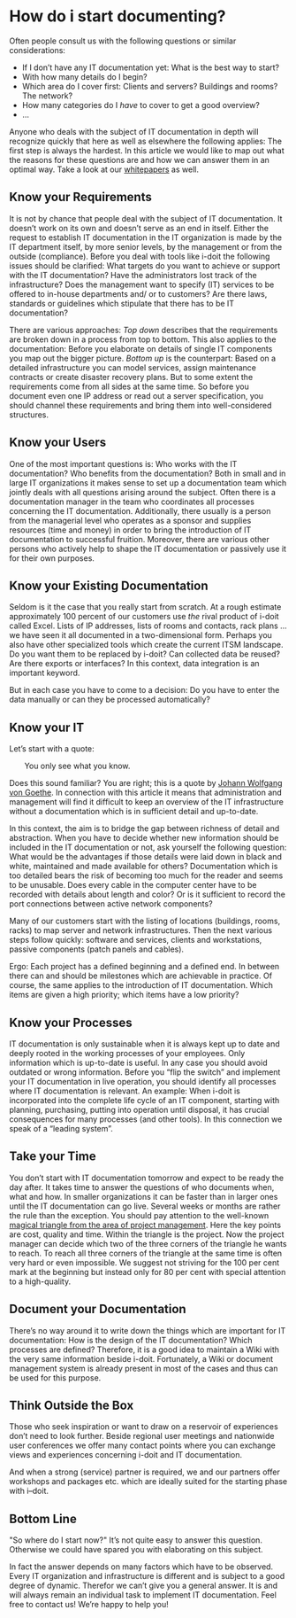 # How do i start documenting?

Often people consult us with the following questions or similar considerations:

*   If I don’t have any IT documentation yet: What is the best way to start?
*   With how many details do I begin?
*   Which area do I cover first: Clients and servers? Buildings and rooms? The network?
*   How many categories do I _have_ to cover to get a good overview?
*   …

Anyone who deals with the subject of IT documentation in depth will recognize quickly that here as well as elsewhere the following applies: The first step is always the hardest. In this article we would like to map out what the reasons for these questions are and how we can answer them in an optimal way.
Take a look at our [whitepapers](https://www.i-doit.com/en/downloads/) as well.

Know your Requirements
----------------------

It is not by chance that people deal with the subject of IT documentation. It doesn’t work on its own and doesn’t serve as an end in itself. Either the request to establish IT documentation in the IT organization is made by the IT department itself, by more senior levels, by the management or from the outside (compliance). Before you deal with tools like i-doit the following issues should be clarified: What targets do you want to achieve or support with the IT documentation? Have the administrators lost track of the infrastructure? Does the management want to specify (IT) services to be offered to in-house departments and/ or to customers? Are there laws, standards or guidelines which stipulate that there has to be IT documentation?

There are various approaches: _Top down_ describes that the requirements are broken down in a process from top to bottom. This also applies to the documentation: Before you elaborate on details of single IT components you map out the bigger picture. _Bottom up_ is the counterpart: Based on a detailed infrastructure you can model services, assign maintenance contracts or create disaster recovery plans. But to some extent the requirements come from all sides at the same time. So before you document even one IP address or read out a server specification, you should channel these requirements and bring them into well-considered structures.

Know your Users
---------------

One of the most important questions is: Who works with the IT documentation? Who benefits from the documentation? Both in small and in large IT organizations it makes sense to set up a documentation team which jointly deals with all questions arising around the subject. Often there is a documentation manager in the team who coordinates all processes concerning the IT documentation. Additionally, there usually is a person from the managerial level who operates as a sponsor and supplies resources (time and money) in order to bring the introduction of IT documentation to successful fruition. Moreover, there are various other persons who actively help to shape the IT documentation or passively use it for their own purposes.

Know your Existing Documentation
--------------------------------

Seldom is it the case that you really start from scratch. At a rough estimate approximately 100 percent of our customers use _the_ rival product of i-doit called Excel. Lists of IP addresses, lists of rooms and contacts, rack plans … we have seen it all documented in a two-dimensional form. Perhaps you also have other specialized tools which create the current ITSM landscape. Do you want them to be replaced by i-doit? Can collected data be reused? Are there exports or interfaces? In this context, data integration is an important keyword.

But in each case you have to come to a decision: Do you have to enter the data manually or can they be processed automatically?

Know your IT
------------

Let’s start with a quote:

       You only see what you know.

Does this sound familiar? You are right; this is a quote by [Johann Wolfgang von Goethe](https://de.wikiquote.org/wiki/Johann_Wolfgang_von_Goethe). In connection with this article it means that administration and management will find it difficult to keep an overview of the IT infrastructure without a documentation which is in sufficient detail and up-to-date.

In this context, the aim is to bridge the gap between richness of detail and abstraction. When you have to decide whether new information should be included in the IT documentation or not, ask yourself the following question: What would be the advantages if those details were laid down in black and white, maintained and made available for others? Documentation which is too detailed bears the risk of becoming too much for the reader and seems to be unusable. Does every cable in the computer center have to be recorded with details about length and color? Or is it sufficient to record the port connections between active network components?

Many of our customers start with the listing of locations (buildings, rooms, racks) to map server and network infrastructures. Then the next various steps follow quickly: software and services, clients and workstations, passive components (patch panels and cables).

Ergo: Each project has a defined beginning and a defined end. In between there can and should be milestones which are achievable in practice. Of course, the same applies to the introduction of IT documentation. Which items are given a high priority; which items have a low priority?

Know your Processes
-------------------

IT documentation is only sustainable when it is always kept up to date and deeply rooted in the working processes of your employees. Only information which is up-to-date is useful. In any case you should avoid outdated or wrong information. Before you “flip the switch” and implement your IT documentation in live operation, you should identify all processes where IT documentation is relevant. An example: When i-doit is incorporated into the complete life cycle of an IT component, starting with planning, purchasing, putting into operation until disposal, it has crucial consequences for many processes (and other tools). In this connection we speak of a “leading system”.

Take your Time
--------------

You don’t start with IT documentation tomorrow and expect to be ready the day after. It takes time to answer the questions of who documents when, what and how. In smaller organizations it can be faster than in larger ones until the IT documentation can go live. Several weeks or months are rather the rule than the exception. You should pay attention to the well-known [magical triangle from the area of project management](https://de.wikipedia.org/wiki/Projektmanagement#Stakeholdererwartungen). Here the key points are cost, quality and time. Within the triangle is the project. Now the project manager can decide which two of the three corners of the triangle he wants to reach. To reach all three corners of the triangle at the same time is often very hard or even impossible. We suggest not striving for the 100 per cent mark at the beginning but instead only for 80 per cent with special attention to a high-quality.

Document your Documentation
---------------------------

There’s no way around it to write down the things which are important for IT documentation: How is the design of the IT documentation? Which processes are defined? Therefore, it is a good idea to maintain a Wiki with the very same information beside i-doit. Fortunately, a Wiki or document management system is already present in most of the cases and thus can be used for this purpose.

Think Outside the Box
---------------------

Those who seek inspiration or want to draw on a reservoir of experiences don’t need to look further. Beside regional user meetings and nationwide user conferences we offer many contact points where you can exchange views and experiences concerning i-doit and IT documentation.

And when a strong (service) partner is required, we and our partners offer workshops and packages etc. which are ideally suited for the starting phase with i–doit.

Bottom Line
-----------

"So where do I start now?" It’s not quite easy to answer this question. Otherwise we could have spared you with elaborating on this subject.

In fact the answer depends on many factors which have to be observed. Every IT organization and infrastructure is different and is subject to a good degree of dynamic. Therefor we can’t give you a general answer. It is and will always remain an individual task to implement IT documentation. Feel free to contact us! We’re happy to help you!